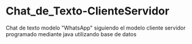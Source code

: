 # Chat_de_Texto-ClienteServidor
Chat de texto modelo "WhatsApp" siguiendo el modelo cliente servidor programado mediante java utilizando base de datos
